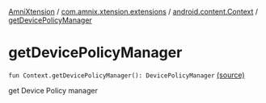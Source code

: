 [AmniXtension](../../index.md) / [com.amnix.xtension.extensions](../index.md) / [android.content.Context](index.md) / [getDevicePolicyManager](./get-device-policy-manager.md)

# getDevicePolicyManager

`fun Context.getDevicePolicyManager(): DevicePolicyManager` [(source)](https://github.com/AmniX/AmniXTension/tree/master/AmniXtension/src/main/java/com/amnix/xtension/extensions/ContextExtension.kt#L593)

get Device Policy manager

